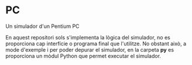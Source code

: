 # PC
Un simulador d'un Pentium PC

En aquest repositori sols s'implementa la lògica del simulador, no es
proporciona cap interfície o programa final que l'utilitze. No obstant
això, a mode d'exemple i per poder depurar el simulador, en la carpeta
**py** es proporciona un mòdul Python que permet executar el
simulador.